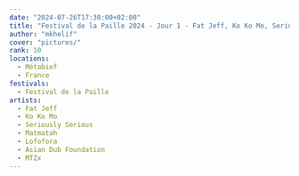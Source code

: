 ```yaml
---
date: "2024-07-26T17:30:00+02:00"
title: "Festival de la Paille 2024 - Jour 1 - Fat Jeff, Ko Ko Mo, Seriously Serious, Matmatah, Lofofora, Asian Dub Foundation, MTZx"
author: "mkhelif"
cover: "pictures/"
rank: 10
locations:
  - Métabief
  - France
festivals:
  - Festival de la Paille
artists:
  - Fat Jeff
  - Ko Ko Mo
  - Seriously Serious
  - Matmatah
  - Lofofora
  - Asian Dub Foundation
  - MTZx
---
```


